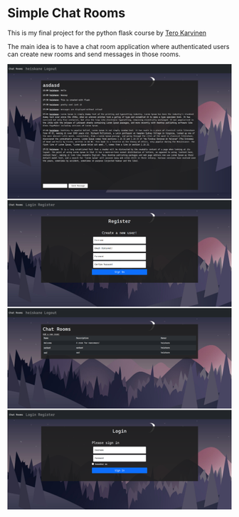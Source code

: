 # Simple Chat Rooms

This is my final project for the python flask course by [Tero Karvinen](https://terokarvinen.com/2021/python-web-service-from-idea-to-production/)

The main idea is to have a chat room application where authenticated users can create new rooms and send messages in those rooms.

![chat](chat.png)
![register](register.png)
![chat_rooms](chat_rooms.png)
![login](login.png)